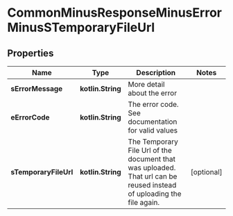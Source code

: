 
# CommonMinusResponseMinusErrorMinusSTemporaryFileUrl

## Properties
Name | Type | Description | Notes
------------ | ------------- | ------------- | -------------
**sErrorMessage** | **kotlin.String** | More detail about the error | 
**eErrorCode** | **kotlin.String** | The error code. See documentation for valid values | 
**sTemporaryFileUrl** | **kotlin.String** | The Temporary File Url of the document that was uploaded. That url can be reused instead of uploading the file again. |  [optional]



